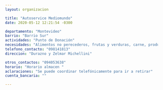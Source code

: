 ```yaml
---
layout: organizacion

title: "Autoservice Mediomundo"
date: 2020-05-12 12:21:54 -0300

departamento: "Montevideo"
barrio: "Barrio Sur"
actividades: "Punto de Donación"
necesidades: "Alimentos no perecederos, frutas y verduras, carne, productos sanitarios (tapabocas, guantes, alcohol en gel, detergente,etc), recipientes o tuppers"
telefono_contacto: "098141813"
direccion: "Durazno y Zelmar Michellini"

otros_contactos: "094053638"
horario: "Horario almacen "
aclaraciones: "Se puede coordinar telefónicamente para ir a retirar"
cuenta_bancaria: ""

---
```

